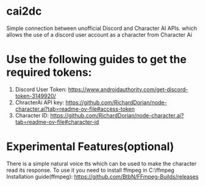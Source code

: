 # cai2dc

Simple connection between unofficial Discord and Character AI APIs. which allows the use of a discord user account as a character from Character Ai

# Use the following guides to get the required tokens:
1. Discord User Token: https://www.androidauthority.com/get-discord-token-3149920/
2. ChracterAi API key: https://github.com/RichardDorian/node-character.ai?tab=readme-ov-file#access-token
3. Character ID: https://github.com/RichardDorian/node-character.ai?tab=readme-ov-file#character-id

# Experimental Features(optional)

There is a simple natural voice tts which can be used to make the character read its response. To use it you need to install ffmpeg in C:\ffmpeg
Installation guide(ffmpeg): https://github.com/BtbN/FFmpeg-Builds/releases 
